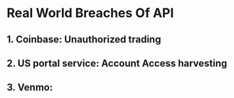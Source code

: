 # Real World Breaches Of API

## 1. Coinbase: Unauthorized trading
## 2. US portal service: Account Access harvesting
## 3. Venmo: 
